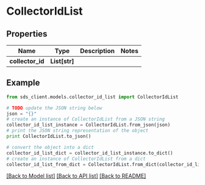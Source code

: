 # CollectorIdList


## Properties
Name | Type | Description | Notes
------------ | ------------- | ------------- | -------------
**collector_id** | **List[str]** |  | 

## Example

```python
from sds_client.models.collector_id_list import CollectorIdList

# TODO update the JSON string below
json = "{}"
# create an instance of CollectorIdList from a JSON string
collector_id_list_instance = CollectorIdList.from_json(json)
# print the JSON string representation of the object
print CollectorIdList.to_json()

# convert the object into a dict
collector_id_list_dict = collector_id_list_instance.to_dict()
# create an instance of CollectorIdList from a dict
collector_id_list_from_dict = CollectorIdList.from_dict(collector_id_list_dict)
```
[[Back to Model list]](../README.md#documentation-for-models) [[Back to API list]](../README.md#documentation-for-api-endpoints) [[Back to README]](../README.md)


